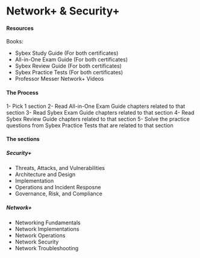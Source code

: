 # Network+ & Security+

#### Resources

Books:
* Sybex Study Guide (For both certificates)
* All-in-One Exam Guide (For both certificates)
* Sybex Review Guide (For both certificates)
* Sybex Practice Tests (For both certificates)
* Professor Messer Network+ Videos

#### The Process

1- Pick 1 section 
2- Read All-in-One Exam Guide chapters related to that section
3- Read Sybex Exam Guide chapters related to that section
4- Read Sybex Review Guide chapters related to that section
5- Solve the practice questions from Sybex Practice Tests that are related to that section

#### The sections

##### Security+
* Threats, Attacks, and Vulnerabilities
* Architecture and Design
* Implementation
* Operations and Incident Resposne
* Governance, Risk, and Compliance

##### Network+
* Networking Fundamentals
* Network Implementations
* Network Operations
* Network Security
* Network Troubleshooting
